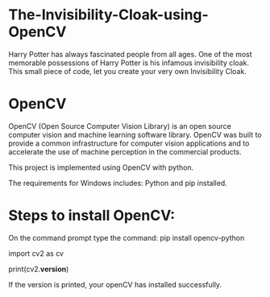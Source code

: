 # The-Invisibility-Cloak-using-OpenCV

Harry Potter has always fascinated people from all ages. One of the most memorable possessions of Harry Potter is his infamous invisibility cloak. This small piece of code, let you create your very own Invisibility Cloak.

# OpenCV

OpenCV (Open Source Computer Vision Library) is an open source computer vision and machine learning software library. OpenCV was built to provide a common infrastructure for computer vision applications and to accelerate the use of machine perception in the commercial products.

This project is implemented using OpenCV with python.

The requirements for Windows includes:
Python and pip installed.

# Steps to install OpenCV:
On the command prompt type the command: pip install opencv-python

import cv2 as cv

print(cv2.__version__)

If the version is printed, your openCV has installed successfully.
